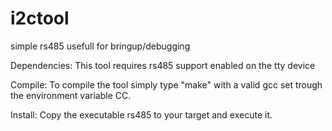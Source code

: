 # i2ctool
simple rs485 usefull for bringup/debugging

Dependencies:
  This tool requires rs485 support enabled on the tty device
  
Compile:
  To compile the tool simply type "make" with a valid gcc set trough the environment variable CC.

Install:
  Copy the executable rs485 to your target and execute it.
